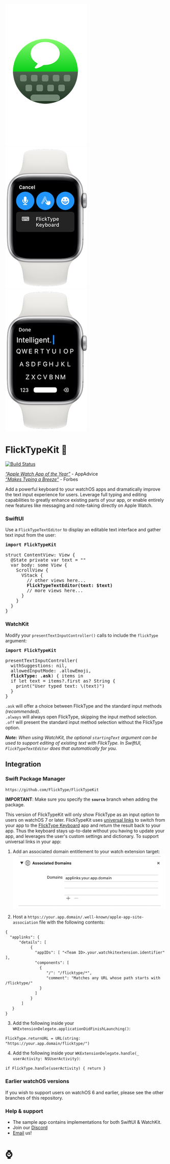 [![FlickType icon](docs/icon.png)](https://apps.apple.com/us/app/flicktype-keyboard/id1359485719)
[![FlickType screenshot](docs/screenshot-1.png)](https://apps.apple.com/us/app/flicktype-keyboard/id1359485719)
[![FlickType screenshot](docs/screenshot-2.png)](https://apps.apple.com/us/app/flicktype-keyboard/id1359485719)

# FlickTypeKit 🚀
[![Build Status](https://travis-ci.com/FlickType/FlickTypeKit.svg?branch=source)](https://travis-ci.com/FlickType/FlickTypeKit) 

[_“Apple Watch App of the Year”_](https://appadvice.com/post/appadvices-top-10-apple-watch-apps-2018/764638) - AppAdvice
<br>
[_“Makes Typing a Breeze”_](https://www.forbes.com/sites/davidphelan/2019/03/02/apple-watch-flicktype-gesture-keyboard-app-makes-typing-a-breeze-is-it-any-good/) - Forbes

Add a powerful keyboard to your watchOS apps and dramatically improve the text input experience for users. Leverage full typing and editing capabilities to greatly enhance existing parts of your app, or enable entirely new features like messaging and note-taking directly on Apple Watch.

### SwiftUI
Use a `FlickTypeTextEditor` to display an editable text interface and gather text input from the user:

<pre>
<b>import FlickTypeKit</b>

struct ContentView: View {
  @State private var text = ""
  var body: some View {
    ScrollView {
      VStack {
        // other views here...
        <b>FlickTypeTextEditor(text: $text)</b>
        // more views here...
      }
    }
  }
}
</pre>

### WatchKit
Modify your `presentTextInputController()` calls to include the `flickType` argument:

<pre>
<b>import FlickTypeKit</b>

presentTextInputController(
  withSuggestions: nil,
  allowedInputMode: .allowEmoji,
  <b>flickType: .ask</b>) { items in
  if let text = items?.first as? String {
    print("User typed text: \(text)")
  }
}
</pre>

 `.ask` will offer a choice between FlickType and the standard input methods _(recommended)_.
 <br>
 `.always` will always open FlickType, skipping the input method selection.
 <br>
 `.off` will present the standard input method selection without the FlickType option.

_**Note:** When using WatchKit, the optional `startingText` argument can be used to support editing of existing text with FlickType. In SwiftUI, `FlickTypeTextEditor` does that automatically for you._

## Integration

### Swift Package Manager

```
https://github.com/FlickType/FlickTypeKit
```
**IMPORTANT**: Make sure you specify the **`source`** branch when adding the package.

This version of FlickTypeKit will only show FlickType as an input option to users on watchOS 7 or later. FlickTypeKit uses [universal links](https://developer.apple.com/documentation/xcode/allowing_apps_and_websites_to_link_to_your_content) to switch from your app to the [FlickType Keyboard](https://apps.apple.com/us/app/flicktype-keyboard/id1359485719) app and return the result back to your app. Thus the keyboard stays up-to-date without you having to update your app, and leverages the user's custom settings and dictionary. To support universal links in your app: 

1. Add an associated domain entitlement to your watch extension target:
![Associated domains screenshot](docs/associated-domains.png)

2. Host a `https://your.app.domain/.well-known/apple-app-site-association` file with the following contents:
```
{
  "applinks": {
      "details": [
           {
             "appIDs": [ "<Team ID>.your.watchkitextension.identifier" ],
             "components": [
               {
                  "/": "/flicktype/*",
                  "comment": "Matches any URL whose path starts with /flicktype/"
               }
             ]
           }
       ]
   }
}
```

3. Add the following inside your `WKExtensionDelegate.applicationDidFinishLaunching()`:
```
FlickType.returnURL = URL(string: "https://your.app.domain/flicktype/")
```
4. Add the following inside your `WKExtensionDelegate.handle(_ userActivity: NSUserActivity)`:
```
if FlickType.handle(userActivity) { return }
```

### Earlier watchOS versions
If you wish to support users on watchOS 6 and earlier, please see the other branches of this repository.

### Help & support
 - The sample app contains implementations for both SwiftUI & WatchKit. 
 - Join our [Discord](https://discord.gg/MFyvmhe)
 - [Email](mailto:sdk@flicktype.com) us!

# ⌚️
